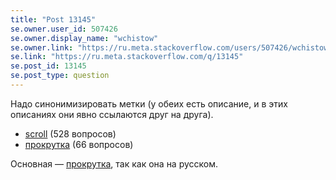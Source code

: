 ```yaml
---
title: "Post 13145"
se.owner.user_id: 507426
se.owner.display_name: "wchistow"
se.owner.link: "https://ru.meta.stackoverflow.com/users/507426/wchistow"
se.link: "https://ru.meta.stackoverflow.com/q/13145"
se.post_id: 13145
se.post_type: question
---
```

<p>Надо синонимизировать метки (у обеих есть описание, и в этих описаниях они явно ссылаются друг на друга).</p>
<ul>
<li><a href="https://ru.stackoverflow.com/questions/tagged/scroll" class="post-tag" title="показать вопросы с меткой [scroll]" aria-label="показать вопросы с меткой [scroll]" rel="tag" aria-labelledby="tag-scroll-tooltip-container">scroll</a> (528 вопросов)</li>
<li><a href="https://ru.stackoverflow.com/questions/tagged/%d0%bf%d1%80%d0%be%d0%ba%d1%80%d1%83%d1%82%d0%ba%d0%b0" class="post-tag" title="показать вопросы с меткой [прокрутка]" aria-label="показать вопросы с меткой [прокрутка]" rel="tag" aria-labelledby="tag-прокрутка-tooltip-container">прокрутка</a> (66 вопросов)</li>
</ul>
<p>Основная — <a href="https://ru.stackoverflow.com/questions/tagged/%d0%bf%d1%80%d0%be%d0%ba%d1%80%d1%83%d1%82%d0%ba%d0%b0" class="post-tag" title="показать вопросы с меткой [прокрутка]" aria-label="показать вопросы с меткой [прокрутка]" rel="tag" aria-labelledby="tag-прокрутка-tooltip-container">прокрутка</a>, так как она на русском.</p>
